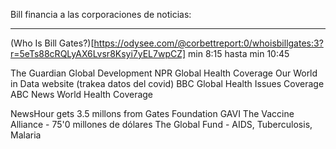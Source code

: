Bill financia a las corporaciones de noticias:


----------------

(Who Is Bill Gates?)[https://odysee.com/@corbettreport:0/whoisbillgates:3?r=5eTs88cRQLyAX6Lvsr8Ksyi7yEL7wpCZ] 
min 8:15 hasta min 10:45

The Guardian Global Development 
NPR Global Health Coverage
Our World in Data website (trakea datos del covid)
BBC Global Health Issues Coverage
ABC News World Health Coverage

NewsHour gets 3.5 millons from Gates Foundation
GAVI The Vaccine Alliance - 75'0 millones de dólares
The Global Fund - AIDS, Tuberculosis, Malaria